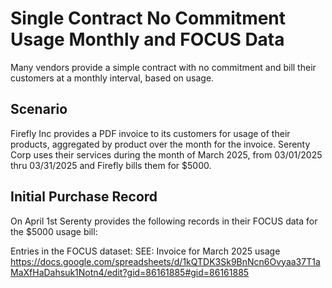 # Single Contract No Commitment Usage Monthly and FOCUS Data
Many vendors provide a simple contract with no commitment and bill their customers at a monthly interval, based on usage.


## Scenario
Firefly Inc provides a PDF invoice to its customers for usage of their products, aggregated by product over the month for the invoice. Serenty Corp uses their services during the month of March 2025, from 03/01/2025 thru 03/31/2025 and Firefly bills them for $5000.


## Initial Purchase Record
On April 1st Serenty provides the following records in their FOCUS data for the $5000 usage bill:

Entries in the FOCUS dataset:
SEE: Invoice for March 2025 usage https://docs.google.com/spreadsheets/d/1kQTDK3Sk9BnNcn6Ovyaa37T1aMaXfHaDahsuk1Notn4/edit?gid=86161885#gid=86161885



